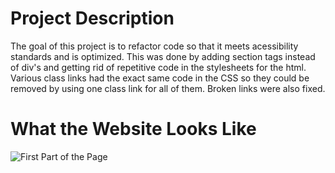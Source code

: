 # Project Description
The goal of this project is to refactor code so that it meets acessibility standards and is optimized. This was done by adding section tags instead of div's and getting rid of repetitive code in the stylesheets for the html. Various class links had the exact same code in the CSS so they could be removed by using one class link for all of them. Broken links were also fixed.  

# What the Website Looks Like
![First Part of the Page](./assets/images/page1.png)